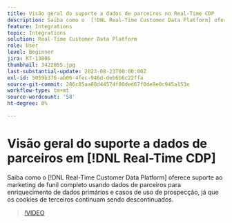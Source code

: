 ```yaml
---
title: Visão geral do suporte a dados de parceiros no Real-Time CDP
description: Saiba como o  [!DNL Real-Time Customer Data Platform] oferece suporte ao marketing de funil completo usando dados de parceiros para enriquecimento de dados primários e casos de uso de prospecção, pois os cookies de terceiros continuam sendo descontinuados. 
feature: Integrations
topic: Integrations
solution: Real-Time Customer Data Platform
role: User
level: Beginner
jira: KT-13805
thumbnail: 3422855.jpg
last-substantial-update: 2023-08-23T00:00:00Z
exl-id: 5059b376-ab06-4fec-946d-deb6b6c22ffa
source-git-commit: 286c85aa88d44574f00ded67f0de8e0c945a153e
workflow-type: tm+mt
source-wordcount: '58'
ht-degree: 0%

---
```


# Visão geral do suporte a dados de parceiros em [!DNL Real-Time CDP]

Saiba como o [!DNL Real-Time Customer Data Platform] oferece suporte ao marketing de funil completo usando dados de parceiros para enriquecimento de dados primários e casos de uso de prospecção, já que os cookies de terceiros continuam sendo descontinuados. 

>[!VIDEO](https://video.tv.adobe.com/v/3449694/?learn=on&enablevpops&captions=por_br)
